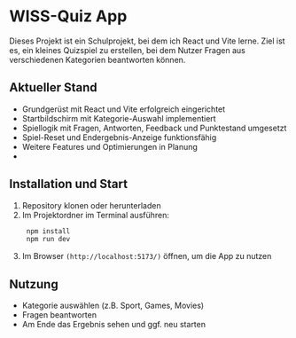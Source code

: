 # WISS-Quiz App

Dieses Projekt ist ein Schulprojekt, bei dem ich React und Vite lerne.
Ziel ist es, ein kleines Quizspiel zu erstellen, bei dem Nutzer Fragen aus verschiedenen Kategorien beantworten können.

## Aktueller Stand

- Grundgerüst mit React und Vite erfolgreich eingerichtet  
- Startbildschirm mit Kategorie-Auswahl implementiert  
- Spiellogik mit Fragen, Antworten, Feedback und Punktestand umgesetzt  
- Spiel-Reset und Endergebnis-Anzeige funktionsfähig  
- Weitere Features und Optimierungen in Planung
- 
## Installation und Start

1. Repository klonen oder herunterladen  
2. Im Projektordner im Terminal ausführen:  
   ```bash
    npm install
    npm run dev
    ```
3. Im Browser `(http://localhost:5173/)` öffnen, um die App zu nutzen

## Nutzung

- Kategorie auswählen (z.B. Sport, Games, Movies)  
- Fragen beantworten  
- Am Ende das Ergebnis sehen und ggf. neu starten
